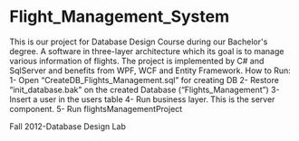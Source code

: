 # Flight_Management_System
This is our project for Database Design Course during our Bachelor's degree.
A software in three-layer architecture which its goal is to manage various information of flights. The project is implemented by C# and SqlServer and benefits from WPF, WCF and Entity Framework.
How to Run:
1- Open   “CreateDB_Flights_Management.sql”   for creating DB
2- Restore  “init_database.bak”  on the created Database (“Flights_Management”)
3- Insert a user in the users table
4- Run business layer. This is the server component.
5- Run flightsManagementProject

Fall 2012-Database Design Lab
